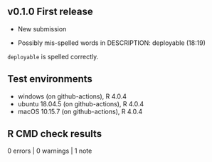 ## v0.1.0 First release

* New submission

* Possibly mis-spelled words in DESCRIPTION:
  deployable (18:19)

`deployable` is spelled correctly.

## Test environments
* windows (on github-actions), R 4.0.4
* ubuntu 18.04.5 (on github-actions), R 4.0.4
* macOS  10.15.7 (on github-actions), R 4.0.4

## R CMD check results

0 errors | 0 warnings | 1 note
